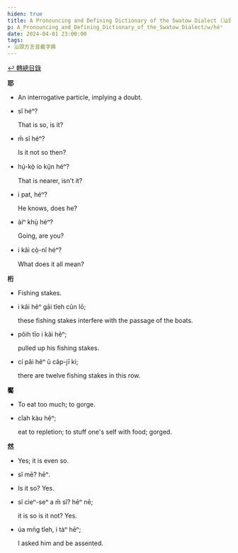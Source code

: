 ```yaml
---
hiden: true
title: A Pronouncing and Defining Dictionary of the Swatow Dialect (汕頭方言音義字典) / héⁿ
p: A_Pronouncing_and_Defining_Dictionary_of_the_Swatow_Dialect/w/héⁿ
date: 2024-04-01 23:00:00
tags: 
- 汕頭方言音義字典
---
```


[↩️ 轉總目錄](/A_Pronouncing_and_Defining_Dictionary_of_the_Swatow_Dialect)


**耶**
- An interrogative particle, implying a doubt.

- sĭ héⁿ?

  That is so, is it?

- m̄ sĭ héⁿ?

  Is it not so then?

- hṳ́-kò̤ ío kṳ̆n héⁿ?

  That is nearer, isn't it?

- i pat, héⁿ?

  He knows, does he?

- àiⁿ khṳ̀ héⁿ?

  Going, are you?

- i kâi cò̤-nî héⁿ?

  What does it all mean?

**桁**
- Fishing stakes.

- i kâi hêⁿ gāi tîeh cûn lō;

  these fishing stakes interfere with the passage of the boats.

- pôih tīo i kâi hêⁿ;

  pulled up his fishing stakes.

- cí pâi hêⁿ ŭ câp-jī ki;

  there are twelve fishing stakes in this row.

**饜**
- To eat too much; to gorge.

- cîah kàu hêⁿ;

  eat to repletion; to stuff one's self with food; gorged.

**然**
- Yes; it is even so.

- sĭ mē? hēⁿ.

- Is it so? Yes.

- sĭ cìeⁿ-seⁿ a m̄ sĭ? hēⁿ nē;

  it is so is it not? Yes.

- úa mn̄g tîeh, i tàⁿ hēⁿ;

  I asked him and be assented.